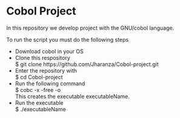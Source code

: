 <h1>Cobol Project</h1>

<p>In this repository we develop project with the GNU/cobol language.</p>

<p>To run the script you must do the following steps<p>

<ul>
<li>Download cobol in your OS</li>

<li>Clone this respository</li>
    $ git clone https://github.com/Jharanza/Cobol-project.git 

<li>Enter the repository with</li>
    $ cd Cobol-project

<li>Run the following command</li>
    $ cobc -x -free -o <executableName> <scriptName><br />
    This creates the executable executableName.

<li>Run the executable</li>
    $ ./executableName

</ul>